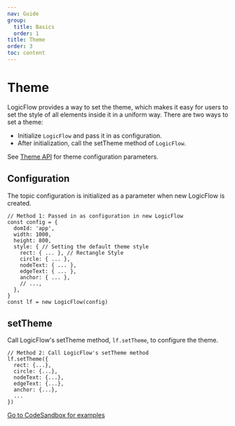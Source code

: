 ```yaml
---
nav: Guide
group:
  title: Basics
  order: 1
title: Theme
order: 3
toc: content
---
```


# Theme

LogicFlow provides a way to set the theme, which makes it easy for users to set the style of all elements inside it in a uniform way.
There are two ways to set a theme:

- Initialize `LogicFlow` and pass it in as configuration.
- After initialization, call the setTheme method of `LogicFlow`.

See [Theme API](../../api/theme.en.md) for theme configuration parameters.

## Configuration

The topic configuration is initialized as a parameter when new LogicFlow is created.

```tsx | pure
// Method 1: Passed in as configuration in new LogicFlow
const config = {
  domId: 'app',
  width: 1000,
  height: 800,
  style: { // Setting the default theme style
    rect: { ... }, // Rectangle Style
    circle: { ... },
    nodeText: { ... },
    edgeText: { ... },
    anchor: { ... },
    // ...,
  },
}
const lf = new LogicFlow(config)
```

## setTheme

Call LogicFlow's setTheme method, `lf.setTheme`, to configure the theme.

```tsx | pure
// Method 2: Call LogicFlow's setTheme method
lf.setTheme({
  rect: {...},
  circle: {...},
  nodeText: {...},
  edgeText: {...},
  anchor: {...},
  ...
})
```

<a href="https://codesandbox.io/embed/logicflow-step6-err2o?fontsize=14&hidenavigation=1&theme=dark&view=preview" target="_blank"> Go to CodeSandbox for examples </a>
